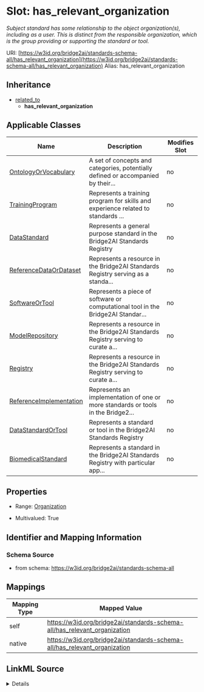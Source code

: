 

# Slot: has_relevant_organization 


_Subject standard has some relationship to the object organization(s), including as a user. This is distinct from the responsible organization, which is the group providing or supporting the standard or tool._





URI: [https://w3id.org/bridge2ai/standards-schema-all/has_relevant_organization](https://w3id.org/bridge2ai/standards-schema-all/has_relevant_organization)
Alias: has_relevant_organization


## Inheritance

* [related_to](related_to.md)
    * **has_relevant_organization**






## Applicable Classes

| Name | Description | Modifies Slot |
| --- | --- | --- |
| [OntologyOrVocabulary](OntologyOrVocabulary.md) | A set of concepts and categories, potentially defined or accompanied by their... |  no  |
| [TrainingProgram](TrainingProgram.md) | Represents a training program for skills and experience related to standards ... |  no  |
| [DataStandard](DataStandard.md) | Represents a general purpose standard in the Bridge2AI Standards Registry |  no  |
| [ReferenceDataOrDataset](ReferenceDataOrDataset.md) | Represents a resource in the Bridge2AI Standards Registry serving as a standa... |  no  |
| [SoftwareOrTool](SoftwareOrTool.md) | Represents a piece of software or computational tool in the Bridge2AI Standar... |  no  |
| [ModelRepository](ModelRepository.md) | Represents a resource in the Bridge2AI Standards Registry serving to curate a... |  no  |
| [Registry](Registry.md) | Represents a resource in the Bridge2AI Standards Registry serving to curate a... |  no  |
| [ReferenceImplementation](ReferenceImplementation.md) | Represents an implementation of one or more standards or tools in the Bridge2... |  no  |
| [DataStandardOrTool](DataStandardOrTool.md) | Represents a standard or tool in the Bridge2AI Standards Registry |  no  |
| [BiomedicalStandard](BiomedicalStandard.md) | Represents a standard in the Bridge2AI Standards Registry with particular app... |  no  |







## Properties

* Range: [Organization](Organization.md)

* Multivalued: True





## Identifier and Mapping Information







### Schema Source


* from schema: https://w3id.org/bridge2ai/standards-schema-all




## Mappings

| Mapping Type | Mapped Value |
| ---  | ---  |
| self | https://w3id.org/bridge2ai/standards-schema-all/has_relevant_organization |
| native | https://w3id.org/bridge2ai/standards-schema-all/has_relevant_organization |




## LinkML Source

<details>
```yaml
name: has_relevant_organization
description: Subject standard has some relationship to the object organization(s),
  including as a user. This is distinct from the responsible organization, which is
  the group providing or supporting the standard or tool.
from_schema: https://w3id.org/bridge2ai/standards-schema-all
rank: 1000
is_a: related_to
domain: DataStandardOrTool
inherited: true
alias: has_relevant_organization
domain_of:
- DataStandardOrTool
range: Organization
multivalued: true

```
</details>